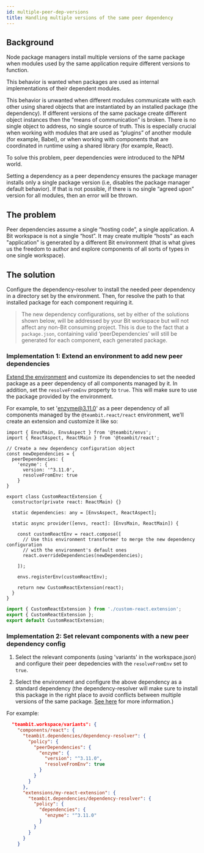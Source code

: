 ```yaml
---
id: multiple-peer-dep-versions
title: Handling multiple versions of the same peer dependency
---
```

## Background
Node package managers install multiple versions of the same package when modules used by the same application require different versions to function.

This behavior is wanted when packages are used as internal implementations of their dependent modules.

This behavior is unwanted when different modules communicate with each other using shared objects that are instantiated by an installed package (the dependency). If different versions of the same package create different object instances then the “means of communication” is broken. There is no single object to address, no single source of truth. This is especially crucial when working with modules that are used as “plugins” of another module (for example, Babel), or when working with components that are coordinated  in runtime using a shared library (for example, React).

To solve this problem, peer dependencies were introduced to the NPM world.

Setting a dependency as a peer dependency ensures the package manager installs only a single package version (i.e, disables the package manager default behavior). If that is not possible, if there is no single “agreed upon” version for all modules, then an error will be thrown.

## The problem
Peer dependencies assume a single “hosting code”, a single application. A Bit workspace is not a single “host”. It may create multiple “hosts” as each "application" is generated by a different Bit environment (that is what gives us the freedom to author and explore components of all sorts of types in one single workspace).

## The solution

Configure the dependency-resolver to install the needed peer dependency in a directory set by the environment. Then, for resolve the path to that installed package for each component requiring it.

>  The new dependency configurations, set by either of the solutions shown below, will be addressed by your Bit workspace but will not affect any non-Bit consuming project. This is due to the fact that a `package.json`, containing valid ‘peerDependencies’ will still be generated for each component, each generated package.

### Implementation 1: Extend an environment to add new peer dependencies
[Extend the environment](/docs/environments/build-environment#create-an-environment-extension) and customize its dependencies to set the needed package as a peer dependency of all components managed by it. In addition, set the `resolveFromEnv` property to `true`. This will make sure to use the package provided by the environment.

For example, to set 'enzyme@3.11.0' as a peer dependency of all components managed by the `@teambit.react/react` environment, we'll create an extension and customize it like so:

<!--DOCUSAURUS_CODE_TABS-->
<!--custom-react.extension-->
```tsx
import { EnvsMain, EnvsAspect } from '@teambit/envs';
import { ReactAspect, ReactMain } from '@teambit/react';

// Create a new dependency configuration object
const newDependencies = {
  peerDependencies: {
    'enzyme': {
      version: '^3.11.0',
      resolveFromEnv: true
    }
}

export class CustomReactExtension {
  constructor(private react: ReactMain) {}

  static dependencies: any = [EnvsAspect, ReactAspect];

  static async provider([envs, react]: [EnvsMain, ReactMain]) {

    const customReactEnv = react.compose([
      // Use this environment transformer to merge the new dependency configuration
      // with the environment's default ones
      react.overrideDependencies(newDependencies);

    ]);

    envs.registerEnv(customReactEnv);

    return new CustomReactExtension(react);
  }
}
```
<!--index.ts-->
```ts
import { CustomReactExtension } from './custom-react.extension';
export { CustomReactExtension };
export default CustomReactExtension;
```
<!--END_DOCUSAURUS_CODE_TABS-->

### Implementation 2: Set relevant components with a new peer dependency config

1. Select the relevant components (using 'variants' in the workspace.json) and configure their peer depedencies with the `resolveFromEnv` set to `true`.

2. Select the environment and configure the above dependency as a standard dependency (the dependency-resolver will make sure to install this package in the right place to avoid conflicts between multiple versions of the same package. [See here](/docs/dependencies/dependency-installation) for more information.)

For example:

```json
  "teambit.workspace/variants": {
    "components/react": {
      "teambit.dependencies/dependency-resolver": {
        "policy": {
          "peerDependencies": {
            "enzyme": {
              "version": "^3.11.0",
              "resolveFromEnv": true
            }
          }
        }
      },
      "extensions/my-react-extension": {
        "teambit.dependencies/dependency-resolver": {
          "policy": {
            "dependencies": {
              "enzyme": "^3.11.0"
            }
          }
        }
      }
    }
```
